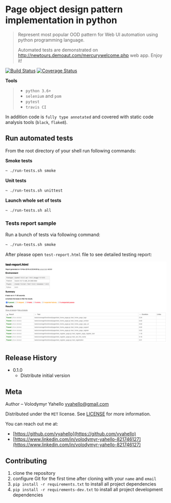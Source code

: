 # Page object design pattern implementation in python
> Represent most popular OOD pattern for Web UI automation using python programming language.
>
> Automated tests are demonstrated on http://newtours.demoaut.com/mercurywelcome.php web app. Enjoy it!

[![Build Status](https://travis-ci.org/vyahello/python-page-object.svg?branch=master)](https://travis-ci.org/vyahello/python-page-object)
[![Coverage Status](https://coveralls.io/repos/github/vyahello/python-page-object/badge.svg?branch=master)](https://coveralls.io/github/vyahello/python-page-object?branch=master)

**Tools**
> - `python 3.6+`
> - `selenium` and `pom`
> - `pytest`
> - `travis CI`

In addition code is `fully type annotated` and covered with static code analysis tools (`black`, `flake8`).

## Run automated tests
From the root directory of your shell run following commands:

**Smoke tests**
```bash
~ ./run-tests.sh smoke
```

**Unit tests**
```bash
~ ./run-tests.sh unittest
```

**Launch whole set of tests**
```bash
~ ./run-tests.sh all
```

### Tests report sample
Run a bunch of tests via following command:
```bash
~ ./run-tests.sh smoke
```

After please open `test-report.html` file to see detailed testing report:

![Screenshot](image/report.png)

## Release History

* 0.1.0
    * Distribute initial version

## Meta
Author – Volodymyr Yahello vyahello@gmail.com

Distributed under the `MIT` license. See [LICENSE](LICENSE.md) for more information.

You can reach out me at:
* [https://github.com/vyahello](https://github.com/vyahello)
* [https://www.linkedin.com/in/volodymyr-yahello-821746127](https://www.linkedin.com/in/volodymyr-yahello-821746127)

## Contributing
1. clone the repository
2. configure Git for the first time after cloning with your `name` and `email`
3. `pip install -r requirements.txt` to install all project dependencies
4. `pip install -r requirements-dev.txt` to install all project development dependencies